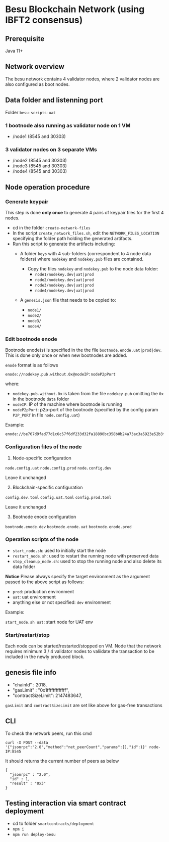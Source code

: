 # Besu Blockchain Network (using IBFT2 consensus)

## Prerequisite

Java 11+

## Network overview

The besu network contains 4 validator nodes, where 2 validator nodes are also configured as boot nodes.

## Data folder and listenning port

Folder `besu-scripts-uat`

### 1 bootnode also running as validator node on 1 VM

- /node1 (8545 and 30303)

### 3 validator nodes on 3 separate VMs

- /node2 (8545 and 30303)
- /node3 (8545 and 30303)
- /node4 (8545 and 30303)

## Node operation procedure

### Generate keypair

This step is done **only once** to generate 4 pairs of keypair files for the first 4 nodes.

  - cd in the folder `create-network-files`
  - In the script `create_network_files.sh`, edit the `NETWORK_FILES_LOCATION` specifying the folder path holding the generated artifacts.
  - Run this script to generate the artifacts including:
    - A folder `keys` with 4 sub-folders (correspondent to 4 node data folders) where `nodekey` and `nodekey.pub` files are contained.
      - Copy the files `nodekey` and `nodekey.pub` to the node data folder:
        - `node1/nodekey.dev|uat|prod`
        - `node2/nodekey.dev|uat|prod`
        - `node3/nodekey.dev|uat|prod`
        - `node4/nodekey.dev|uat|prod`

    - A `genesis.json` file that needs to be copied to:
        - `node1/`
        - `node2/`
        - `node3/`
        - `node4/`

### Edit bootnode enode

Bootnode enode(s) is specified in the the file `bootnode.enode.uat|prod|dev`.
This is done only once or when new bootnodes are added.

`enode` format is as follows

```
enode://nodekey.pub.without.0x@nodeIP:nodeP2pPort
```

where:
  - `nodekey.pub.without.0x` is taken from the file `nodekey.pub` omitting the `0x` in the bootnode `data` folder
  - `nodeIP`: IP of the machine where bootnode is running
  - `nodeP2pPort`: p2p-port of the bootnode (specified by the config param `P2P_PORT` in file `node.config.uat`)

Example:

```
enode://be767d9fad77d1c6c57f6df233d32fa18890bc358b0b24a73ac3a5923e52b3f89ad11d9de692a7142bd0b2acc33628f5ca9f40916f24d37c4c5e61fe45f54411@172.31.39.78:30303
```

### Configuration files of the node

1. Node-specific configuration

`node.config.uat`
`node.config.prod`
`node.config.dev`

Leave it unchanged

2. Blockchain-specific configuration

`config.dev.toml`
`config.uat.toml`
`config.prod.toml`

Leave it unchanged

3. Bootnode enode configuration

`bootnode.enode.dev`
`bootnode.enode.uat`
`bootnode.enode.prod`



### Operation scripts of the node

  -  `start_node.sh`: used to initially start the node
  -  `restart_node.sh`: used to restart the running node with preserved data
  -  `stop_cleanup_node.sh`: used to stop the running node and also delete its data folder

**Notice**
Please always specify the target environment as the argument passed to the above script as follows:
  - `prod`: production environment
  - `uat`: uat environment
  - anything else or not specified: `dev` environment

Example:

`start_node.sh uat`: start node for UAT env

### Start/restart/stop

Each node can be started/restarted/stopped on VM. Node that the network requires minimum 3 / 4 validator nodes to valiidate the transaction to be included in the newly produced block.

## genesis file info 

  - "chainId" : 2018,
  - "gasLimit" : "0x1fffffffffffff",
  - "contractSizeLimit": 2147483647,

`gasLimit` and `contractSizeLimit` are set like above for gas-free transactions

## CLI

To check the network peers, run this cmd

`curl -X POST --data '{"jsonrpc":"2.0","method":"net_peerCount","params":[],"id":1}' node-IP:8545`

It should returns the current number of peers as below

```
{
  "jsonrpc" : "2.0",
  "id" : 1,
  "result" : "0x3"
}
```

## Testing interaction via smart contract deployment

- cd to folder `smartcontracts/deployment`
- `npm i`
- `npm run deploy-besu`
